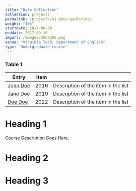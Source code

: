 ```yaml
---
title: "Data Collection"
collection: projects
permalink: /projects/u1-data-gathering/
weight: "10%"
startdate: 2017-08-30
enddate: 2017-09-10
imgurl: /images/500x300.png
venue: "Virginia Tech, Department of English"
type: "Undergraduate course"
---
```


### Table 1

| Entry            | Item   |                                                              |
| --------         | ------ | ------------------------------------------------------------ |
| [John Doe](#)    | 2016   | Description of the item in the list                          |
| [Jane Doe](#)    | 2019   | Description of the item in the list                          |
| [Doe Doe](#)     | 2022   | Description of the item in the list                          |

Heading 1
======

Course Description Goes Here.

Heading 2
======

Heading 3
======
